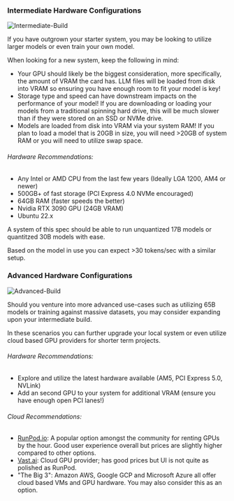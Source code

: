 ### Intermediate Hardware Configurations

![Intermediate-Build](https://www.pcworld.com/wp-content/uploads/2023/04/dsc01056-100858556-orig.jpg)

If you have outgrown your starter system, you may be looking to utilize larger models or even train your own model.

When looking for a new system, keep the following in mind:
- Your GPU should likely be the biggest consideration, more specifically, the amount of VRAM the card has. LLM files will be loaded from disk into VRAM so ensuring you have enough room to fit your model is key!
- Storage type and speed can have downstream impacts on the performance of your model! If you are downloading or loading your models from a traditional spinning hard drive, this will be much slower than if they were stored on an SSD or NVMe drive.
- Models are loaded from disk into VRAM via your system RAM! If you plan to load a model that is 20GB in size, you will need >20GB of system RAM or you will need to utilize swap space.

###### Hardware Recommendations:
- Any Intel or AMD CPU from the last few years (Ideally LGA 1200, AM4 or newer)
- 500GB+ of fast storage (PCI Express 4.0 NVMe encouraged)
- 64GB RAM (faster speeds the better)
- Nvidia RTX 3090 GPU (24GB VRAM)
- Ubuntu 22.x

A system of this spec should be able to run unquantized 17B models or quantitzed 30B models with ease. 

Based on the model in use you can expect >30 tokens/sec with a similar setup. 

### Advanced Hardware Configurations

![Advanced-Build](https://www.advsyscon.com/blog/wp-content/uploads/data-center-transformation.jpg)

Should you venture into more advanced use-cases such as utilizing 65B models or training against massive datasets, you may consider expanding upon your intermediate build.

In these scenarios you can further upgrade your local system or even utilize cloud based GPU providers for shorter term projects.

###### Hardware Recommendations: 
- Explore and utilize the latest hardware available (AM5, PCI Express 5.0, NVLink)
- Add an second GPU to your system for additional VRAM (ensure you have enough open PCI lanes!)

###### Cloud Recommendations:
- [RunPod.io](https://www.runpod.io/): A popular option amongst the community for renting GPUs by the hour. Good user experience overall but prices are slightly higher compared to other options.
- [Vast.ai](https://vast.ai/): Cloud GPU provider; has good prices but UI is not quite as polished as RunPod.
- "The Big 3": Amazon AWS, Google GCP and Microsoft Azure all offer cloud based VMs and GPU hardware. You may also consider this as an option.